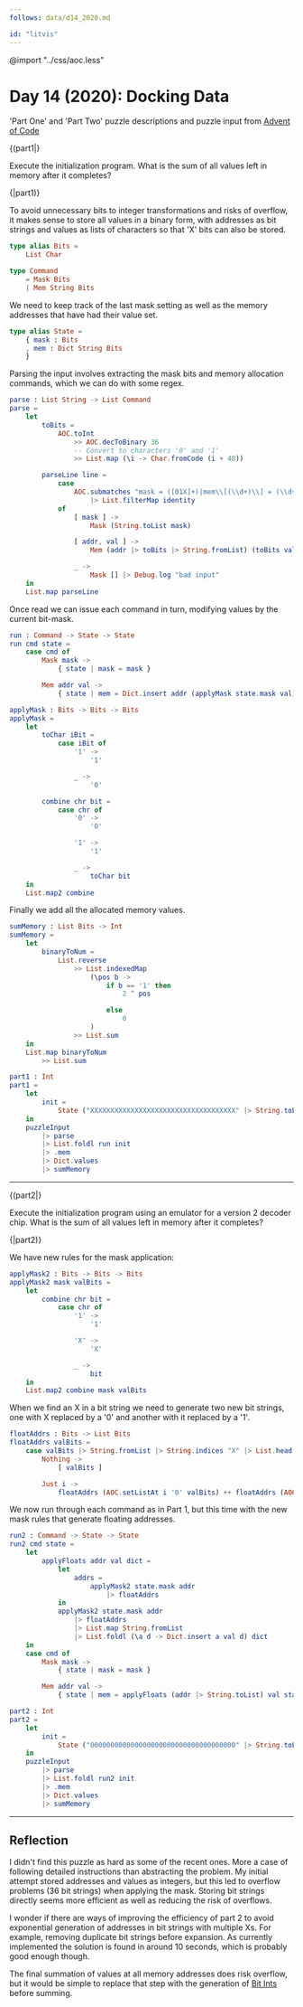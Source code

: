 ```yaml
---
follows: data/d14_2020.md

id: "litvis"
---
```


@import "../css/aoc.less"

# Day 14 (2020): Docking Data

'Part One' and 'Part Two' puzzle descriptions and puzzle input from [Advent of Code](https://adventofcode.com/2020/day/14)

{(part1|}

Execute the initialization program. What is the sum of all values left in memory after it completes?

{|part1)}

To avoid unnecessary bits to integer transformations and risks of overflow, it makes sense to store all values in a binary form, with addresses as bit strings and values as lists of characters so that 'X' bits can also be stored.

```elm {l}
type alias Bits =
    List Char
```

```elm {l}
type Command
    = Mask Bits
    | Mem String Bits
```

We need to keep track of the last mask setting as well as the memory addresses that have had their value set.

```elm {l}
type alias State =
    { mask : Bits
    , mem : Dict String Bits
    }
```

Parsing the input involves extracting the mask bits and memory allocation commands, which we can do with some regex.

```elm {l}
parse : List String -> List Command
parse =
    let
        toBits =
            AOC.toInt
                >> AOC.decToBinary 36
                -- Convert to characters '0' and '1'
                >> List.map (\i -> Char.fromCode (i + 48))

        parseLine line =
            case
                AOC.submatches "mask = ([01X]+)|mem\\[(\\d+)\\] = (\\d+)" line
                    |> List.filterMap identity
            of
                [ mask ] ->
                    Mask (String.toList mask)

                [ addr, val ] ->
                    Mem (addr |> toBits |> String.fromList) (toBits val)

                _ ->
                    Mask [] |> Debug.log "bad input"
    in
    List.map parseLine
```

Once read we can issue each command in turn, modifying values by the current bit-mask.

```elm {l}
run : Command -> State -> State
run cmd state =
    case cmd of
        Mask mask ->
            { state | mask = mask }

        Mem addr val ->
            { state | mem = Dict.insert addr (applyMask state.mask val) state.mem }
```

```elm {l}
applyMask : Bits -> Bits -> Bits
applyMask =
    let
        toChar iBit =
            case iBit of
                '1' ->
                    '1'

                _ ->
                    '0'

        combine chr bit =
            case chr of
                '0' ->
                    '0'

                '1' ->
                    '1'

                _ ->
                    toChar bit
    in
    List.map2 combine
```

Finally we add all the allocated memory values.

```elm {l}
sumMemory : List Bits -> Int
sumMemory =
    let
        binaryToNum =
            List.reverse
                >> List.indexedMap
                    (\pos b ->
                        if b == '1' then
                            2 ^ pos

                        else
                            0
                    )
                >> List.sum
    in
    List.map binaryToNum
        >> List.sum
```

```elm {l r}
part1 : Int
part1 =
    let
        init =
            State ("XXXXXXXXXXXXXXXXXXXXXXXXXXXXXXXXXXXX" |> String.toList) Dict.empty
    in
    puzzleInput
        |> parse
        |> List.foldl run init
        |> .mem
        |> Dict.values
        |> sumMemory
```

---

{(part2|}

Execute the initialization program using an emulator for a version 2 decoder chip. What is the sum of all values left in memory after it completes?

{|part2)}

We have new rules for the mask application:

```elm {l}
applyMask2 : Bits -> Bits -> Bits
applyMask2 mask valBits =
    let
        combine chr bit =
            case chr of
                '1' ->
                    '1'

                'X' ->
                    'X'

                _ ->
                    bit
    in
    List.map2 combine mask valBits
```

When we find an X in a bit string we need to generate two new bit strings, one with X replaced by a '0' and another with it replaced by a '1'.

```elm {l}
floatAddrs : Bits -> List Bits
floatAddrs valBits =
    case valBits |> String.fromList |> String.indices "X" |> List.head of
        Nothing ->
            [ valBits ]

        Just i ->
            floatAddrs (AOC.setListAt i '0' valBits) ++ floatAddrs (AOC.setListAt i '1' valBits)
```

We now run through each command as in Part 1, but this time with the new mask rules that generate floating addresses.

```elm {l}
run2 : Command -> State -> State
run2 cmd state =
    let
        applyFloats addr val dict =
            let
                addrs =
                    applyMask2 state.mask addr
                        |> floatAddrs
            in
            applyMask2 state.mask addr
                |> floatAddrs
                |> List.map String.fromList
                |> List.foldl (\a d -> Dict.insert a val d) dict
    in
    case cmd of
        Mask mask ->
            { state | mask = mask }

        Mem addr val ->
            { state | mem = applyFloats (addr |> String.toList) val state.mem }
```

```elm {l r}
part2 : Int
part2 =
    let
        init =
            State ("000000000000000000000000000000000000" |> String.toList) Dict.empty
    in
    puzzleInput
        |> parse
        |> List.foldl run2 init
        |> .mem
        |> Dict.values
        |> sumMemory
```

---

## Reflection

I didn't find this puzzle as hard as some of the recent ones. More a case of following detailed instructions than abstracting the problem. My initial attempt stored addresses and values as integers, but this led to overflow problems (36 bit strings) when applying the mask. Storing bit strings directly seems more efficient as well as reducing the risk of overflows.

I wonder if there are ways of improving the efficiency of part 2 to avoid exponential generation of addresses in bit strings with multiple Xs. For example, removing duplicate bit strings before expansion. As currently implemented the solution is found in around 10 seconds, which is probably good enough though.

The final summation of values at all memory addresses does risk overflow, but it would be simple to replace that step with the generation of [Bit Ints](https://package.elm-lang.org/packages/cmditch/elm-bigint/latest/BigInt) before summing.
